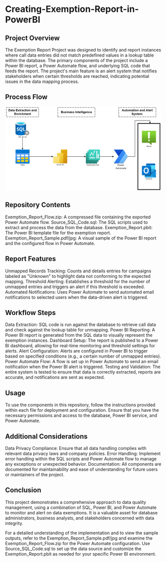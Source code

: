 # Creating-Exemption-Report-in-PowerBI

## Project Overview
The Exemption Report Project was designed to identify and report instances where call data entries did not match predefined values in a lookup table within the database. The primary components of the project include a Power BI report, a Power Automate flow, and underlying SQL code that feeds the report. The project's main feature is an alert system that notifies stakeholders when certain thresholds are reached, indicating potential issues in the data mapping process.

## Process Flow
![Process Flow Description](ExemptionProcessFlow.jpeg)


## Repository Contents
Exemption_Report_Flow.zip: A compressed file containing the exported Power Automate flow.
Source_SQL_Code.sql: The SQL scripts used to extract and process the data from the database.
Exemption_Report.pbit: The Power BI template file for the exemption report.
Exemption_Report_Sample.pdf/jpg: A visual sample of the Power BI report and the configured flow in Power Automate.

## Report Features
Unmapped Records Tracking: Counts and details entries for campaigns labeled as "Unknown" to highlight data not conforming to the expected mapping.
Threshold Alerting: Establishes a threshold for the number of unmapped entries and triggers an alert if this threshold is exceeded.
Automated Notifications: Uses Power Automate to send automated email notifications to selected users when the data-driven alert is triggered.

## Workflow Steps
Data Extraction: SQL code is run against the database to retrieve call data and check against the lookup table for unmapping.
Power BI Reporting: A Power BI report is generated from the SQL data to visually represent the exemption instances.
Dashboard Setup: The report is published to a Power BI dashboard, allowing for real-time monitoring and threshold settings for alerts.
Alert Configuration: Alerts are configured in Power BI to trigger based on specified conditions (e.g., a certain number of unmapped entries).
Power Automate Flow: A flow is set up in Power Automate to send an email notification when the Power BI alert is triggered.
Testing and Validation: The entire system is tested to ensure that data is correctly extracted, reports are accurate, and notifications are sent as expected.

## Usage
To use the components in this repository, follow the instructions provided within each file for deployment and configuration. Ensure that you have the necessary permissions and access to the database, Power BI service, and Power Automate.

## Additional Considerations
Data Privacy Compliance: Ensure that all data handling complies with relevant data privacy laws and company policies.
Error Handling: Implement error handling within the SQL scripts and Power Automate flow to manage any exceptions or unexpected behavior.
Documentation: All components are documented for maintainability and ease of understanding for future users or maintainers of the project.

## Conclusion
This project demonstrates a comprehensive approach to data quality management, using a combination of SQL, Power BI, and Power Automate to monitor and alert on data exemptions. It is a valuable asset for database administrators, business analysts, and stakeholders concerned with data integrity.

For a detailed understanding of the implementation and to view the sample outputs, refer to the Exemption_Report_Sample.pdf/jpg and examine the Exemption_Report_Flow.zip for the Power Automate configuration. Use Source_SQL_Code.sql to set up the data source and customize the Exemption_Report.pbit as needed for your specific Power BI environment.
